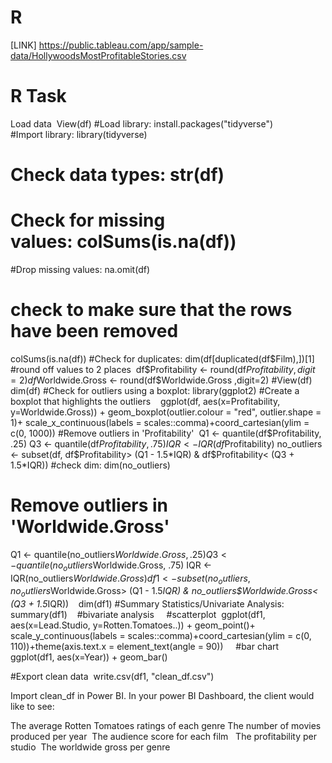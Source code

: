 # R

[LINK] https://public.tableau.com/app/sample-data/HollywoodsMostProfitableStories.csv

# R Task
Load data 
View(df)
#Load library: install.packages("tidyverse")
#Import library: library(tidyverse)
# Check data types: str(df)
# Check for missing values: colSums(is.na(df))
#Drop missing values: na.omit(df)
# check to make sure that the rows have been removed 
colSums(is.na(df))
#Check for duplicates: dim(df[duplicated(df$Film),])[1]  
#round off values to 2 places 
df$Profitability <- round(df$Profitability ,digit=2)
df$Worldwide.Gross <- round(df$Worldwide.Gross ,digit=2)
#View(df)
dim(df)
#Check for outliers using a boxplot: library(ggplot2)
#Create a boxplot that highlights the outliers   
ggplot(df, aes(x=Profitability, y=Worldwide.Gross)) + geom_boxplot(outlier.colour = "red", outlier.shape = 1)+ scale_x_continuous(labels = scales::comma)+coord_cartesian(ylim = c(0, 1000))
#Remove outliers in 'Profitability' 
Q1 <- quantile(df$Profitability, .25)
Q3 <- quantile(df$Profitability, .75)
IQR <- IQR(df$Profitability)
no_outliers <- subset(df, df$Profitability> (Q1 - 1.5*IQR) & df$Profitability< (Q3 + 1.5*IQR))
#check dim: dim(no_outliers)
# Remove outliers in 'Worldwide.Gross' 
Q1 <- quantile(no_outliers$Worldwide.Gross, .25)
Q3 <- quantile(no_outliers$Worldwide.Gross, .75)
IQR <- IQR(no_outliers$Worldwide.Gross)
  
df1 <- subset(no_outliers, no_outliers$Worldwide.Gross> (Q1 - 1.5*IQR) & no_outliers$Worldwide.Gross< (Q3 + 1.5*IQR))
  
dim(df1)
#Summary Statistics/Univariate Analysis: 
summary(df1)
  
#bivariate analysis 
  
#scatterplot 
ggplot(df1, aes(x=Lead.Studio, y=Rotten.Tomatoes..)) + geom_point()+ scale_y_continuous(labels = scales::comma)+coord_cartesian(ylim = c(0, 110))+theme(axis.text.x = element_text(angle = 90))
  
 #bar chart 
ggplot(df1, aes(x=Year)) + geom_bar()

#Export clean data 
write.csv(df1, "clean_df.csv") 

Import clean_df in Power BI.
In your power BI Dashboard, the client would like to see: 

The average Rotten Tomatoes ratings of each genre
The number of movies produced per year 
The audience score for each film  
The profitability per studio 
The worldwide gross per genre 


